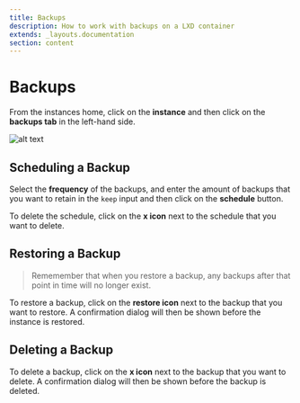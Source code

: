 ```yaml
---
title: Backups
description: How to work with backups on a LXD container
extends: _layouts.documentation
section: content
---
```


# Backups

From the instances home, click on the **instance** and then click on the **backups tab** in the left-hand side.

![alt text](/assets/img/nuber/instance-backups.png)

## Scheduling a Backup

Select the **frequency** of the backups, and enter the amount of backups that you want to retain in the `keep` input and then click on the **schedule** button.

To delete the schedule, click on the **x icon** next to the schedule that you want to delete.

## Restoring a Backup

> Rememember that when you restore a backup, any backups after that point in time will no longer exist.

To restore a backup, click on the **restore icon** next to the backup that you want to restore. A confirmation
dialog will then be shown before the instance is restored.

## Deleting a Backup

To delete a backup, click on the **x icon** next to the backup that you want to delete. A confirmation
dialog will then be shown before the backup is deleted.

